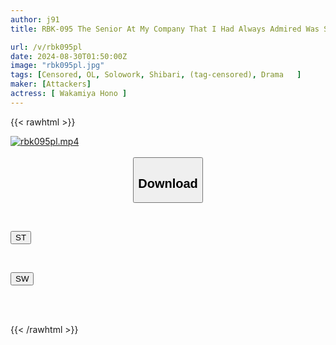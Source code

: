 ```yaml
---
author: j91
title: RBK-095 The Senior At My Company That I Had Always Admired Was Secretly Working As A Bondage Female Slave For The Owner. Hono Wakamiya

url: /v/rbk095pl
date: 2024-08-30T01:50:00Z
image: "rbk095pl.jpg"
tags: [Censored, OL, Solowork, Shibari, (tag-censored), Drama	]
maker: [Attackers]
actress: [ Wakamiya Hono ]
---
```



{{< rawhtml >}}

<div class="video" data-videoid="m6gly2Y22eUbW77">
    <a href="javascript:;">
        <img src="/v/rbk095pl/rbk095pl.jpg" width="WIDTH" height="HEIGHT" alt="rbk095pl.mp4" loading="lazy">
    </a>
</div>

<script type="text/javascript" src="https://j91.asia/asset/on-demand-st.js"></script>

<br>
  <link rel="stylesheet" href="https://j91.asia/asset/bs5.css">
  
  <center>
  <button class="btn btn-primary" type="button" data-bs-toggle="collapse" data-bs-target=".multi-collapse" aria-expanded="false" aria-controls="multiCollapseExample1 multiCollapseExample2"><h2>Download</h2></button></center>
</p>
<div class="row">
  <div class="col">
    <div class="collapse multi-collapse" id="multiCollapseExample1">
      <div class="card card-body">
	      	      <br>
<div class="buttons">  
<p><a href="/v/rbk095pl/st.html" target="_blank"><button class="btn-hover color-3"><i class="fa fa-download"></i> ST</button></a></p></div>
    </div>
  </div>
</div>
  <div class="col">
    <div class="collapse multi-collapse" id="multiCollapseExample2">
      <div class="card card-body">
	      <br>
<div class="buttons">
<p><a href="/v/rbk095pl/sw.html" target="_blank"><button class="btn-hover color-2"><i class="fa fa-download"></i> SW</button></a></p></div>
<br><br>
      </div>
    </div>
  </div>
</div>

{{< /rawhtml >}}